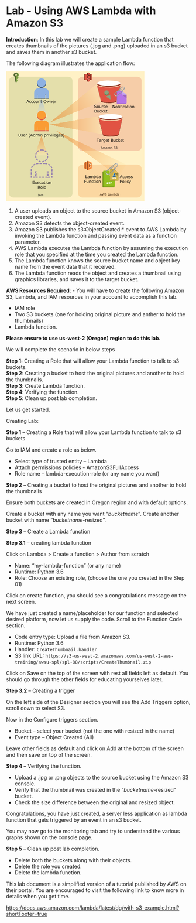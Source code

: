 # Lab - Using AWS Lambda with Amazon S3

**Introduction**: In this lab we will create a sample Lambda function that creates thumbnails of
the pictures (.jpg and .png) uploaded in an s3 bucket and saves them in another s3 bucket.

The following diagram illustrates the application flow:

 ![](https://github.com/ggnsng/labs/blob/master/images/lambda.png)

1.  A user uploads an object to the source bucket in Amazon S3 (object-created event).
2.  Amazon S3 detects the object-created event.
3.  Amazon S3 publishes the s3:ObjectCreated:\* event to AWS Lambda by invoking the Lambda function and passing event data as a function parameter.
4.  AWS Lambda executes the Lambda function by assuming the execution role that you specified at the time you created the Lambda function.
5.  The Lambda function knows the source bucket name and object key name from the event  data that it received.
6.  The Lambda function reads the object and creates a thumbnail using graphics libraries, and saves it to the target bucket.

**AWS Resources Required**: - You will have to create the following Amazon S3, Lambda, and IAM
    resources in your account to accomplish this lab.

-   IAM role
-   Two S3 buckets (one for holding original picture and anther to hold the thumbnails)
-   Lambda function.

**Please ensure to use us-west-2 (Oregon) region to do this lab.**

We will complete the scenario in below steps

**Step 1:** Creating a Role that will allow your Lambda function to talk to s3 buckets.  
**Step 2**: Creating a bucket to host the original pictures and another to hold the thumbnails.  
**Step 3**: Create Lambda function.  
**Step 4**: Verifying the function.  
**Step 5**: Clean up post lab completion.   

Let us get started.

Creating Lab:

**Step 1** – Creating a Role that will allow your Lambda function to talk to s3 buckets

Go to IAM and create a role as below.

-   Select type of trusted entity – Lambda
-   Attach permissions policies - AmazonS3FullAccess
-   Role name – lambda-execution-role (or any name you want)

**Step 2** – Creating a bucket to host the original pictures and another to hold the thumbnails

Ensure both buckets are created in Oregon region and with default options.

Create a bucket with any name you want “_bucketname_”.
Create another bucket with name “_bucketname_-resized”.

**Step 3** – Create a Lambda function

**Step 3.1** – creating lambda function

Click on Lambda > Create a function > Author from scratch

-   Name: “my-lambda-function” (or any name)
-   Runtime: Python 3.6
-   Role: Choose an existing role, (choose the one you created in the Step 01)

Click on create function, you should see a congratulations message on the next screen.

We have just created a name/placeholder for our function and selected desired platform, now let us supply the code.
Scroll to the Function Code section.

-   Code entry type: Upload a file from Amazon S3.
-   Runtime: Python 3.6
-   Handler: `CreateThumbnail.handler`
-   S3 link URL: `https://s3-us-west-2.amazonaws.com/us-west-2-aws-training/awsu-spl/spl-88/scripts/CreateThumbnail.zip`

Click on Save on the top of the screen with rest all fields left as default. You should go through the other fields for educating yourselves later.

**Step 3.2** – Creating a trigger

On the left side of the Designer section you will see the Add Triggers option, scroll down to select S3.

Now in the Configure triggers section.

-   Bucket – select your bucket (not the one with resized in the name)
-   Event type – Object Created (All)

Leave other fields as default and click on Add at the bottom of the screen and then save on top of the screen.

**Step 4** – Verifying the function.

-   Upload a .jpg or .png objects to the source bucket using the Amazon S3 console.
-   Verify that the thumbnail was created in the “_bucketname_-resized” bucket.
-   Check the size difference between the original and resized object.

Congratulations, you have just created, a server less application as lambda function that gets triggered by an event in an s3 bucket.

You may now go to the monitoring tab and try to understand the various graphs shown on the console page.

**Step 5** – Clean up post lab completion.

-   Delete both the buckets along with their objects.
-   Delete the role you created.
-   Delete the lambda function.

This lab document is a simplified version of a tutorial published by AWS on their portal. You are encouraged to visit the following link to know more in details when you get time.

<https://docs.aws.amazon.com/lambda/latest/dg/with-s3-example.html?shortFooter=true>
